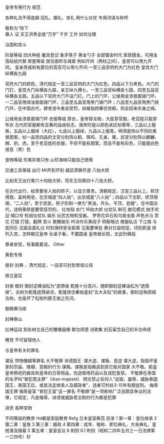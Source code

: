 皇帝专用行为 规范



各种礼法不得逾越
冠礼、婚礼、丧礼
用什么仪仗
专用词语与称呼

敬称为“陛下  
寡人 证
天王洪秀全是“万岁” 千岁
工作 如何治理

治国和宫斗



阶层等级  四大种姓
餐具登记
象牙筷子 
黄金勺子 
全部镀金时代
家居镀金，可用金箔贴纸代替
房屋等级 
居住面积与城堡
例如开间（两柱之间），皇宫可以用九开间，
皇亲贵戚和有爵位的高官可以用七开间
一至三品官府的大门为红色
皇宫大门纵横各九路


官府大门的颜色，清代规定一至三品官府的大门为红色，四品以下为黑色。大门的门钉，皇宫大门纵横各九路，亲王纵九横七，一至三品官纵横各七路，四至五品官纵横各五路。五品以下官府大门不设门钉。门上的门环，公侯用金漆兽面锡门环，一二品官用绿油兽面锡门环，三品至五品官用黑门锡门环；六品至九品官用黑门铁门环。在中国古代，建舍违令者会受罚，如被指控摹仿宫殿，则会招来杀身之祸。

公侯用金漆兽面锡门环
衣服等级 
穿衣，皇帝穿龙袍，大臣穿官服，老百姓只能穿布衣
古代的官服都有显著的品级标志。唐宋时是以颜色来区别尊卑，三品以上服紫，五品以上服绯（大红），七品以上服绿，九品以上服青。明清是饰以不同的禽兽图案，如一品至四品的文官分别饰以鹤、锦鸡、孔雀、雁，武官分别饰以麒麟、狮、豹、虎。至于老百姓的衣服，不但不能有图案，而且不能有彩色，只能服白色或皂（黑）色

食物等级
珍禽异兽只有 山珍海味只能自己使用

交通工具等级 出行
Mt开到开到
威武肃静开道  八抬大轿

比如天王出行乘六十四抬大轿，而东王则乘四十八抬大轿。

在古代出行，权贵要坐人抬的轿子，以显示尊贵。清朝规定，汉官三品以上，轿顶用银，盖帏用皂，在京城是“四人抬”，出京城是“八人抬”；四品以下文职，轿顶用锡，“二人抬”。至于庶民，轿子形制一律为“黑油，齐头，平顶，皂幔”。在中国古代，违例乘轿是要受惩罚的。
红地毯 水门
16抬大娇
仪仗队  鲜花 献花模式
拍手欢迎 喊口号 检阅仪仗队
娱乐
玩赏古物和宝器。 罗奇花异石和鸟兽虫鱼
声色犬马 赏花 打猎
打猎，翻牌 宫斗
歌舞娱乐  吟诗作乐黄段子
明察暗访 微服私访 下江南 与民同乐
见面会面礼仪
时刻保持安全距离
见面要审批
奏对日益短促，顷刻即退
排列入宫，怎样朝见皇帝
长桌子看，不要圆桌
皇帝做长短，文武列俩段

尊者坐受，有事跪着说。
Other


黄色专用

册封  封典
，清代规定，一品官可封到曾祖父母

册立皇后

封侯 御封 御封这棵油松为”遮荫侯
乾隆十分高兴，随即御封这棵油松为”遮荫侯“。古树为乾隆遮荫纳凉，乾隆效仿秦始皇封“五大夫松”的故事，御封这株团城古树，也是开了松柏列爵王侯之先河。

御赐黄马褂

封禅泰山

灶神运动
到处树立自己的雕像画像
歌功颂德  诗歌集
刻石留念自己的丰功伟绩

睡觉
不可留宿他人

与皇帝有关的罪名

谋反
饰物僭越等罪名
大不敬罪
诽谤国王
.谋大逆、谋叛、恶逆
谋大逆。指毁坏皇家的宗庙、陵寝、宫殿的行为
谋叛。谋叛是指叛逃到其它敌对国家
大不敬。偷盗皇帝祭祀的器具和皇帝的日常用品，伪造御用药品以及误犯食禁。
不敬罪在泰国的名字叫“冒犯君主罪”（lèse-majesté）
明文禁止任何人“诋毁、羞辱、威胁泰国国王、泰国王后、或其法定继承人及摄政者”，违者可判处3-15年有期徒刑。
侮辱国王罪 侮辱皇室
“冒犯王室”这一罪名
不敬罪”是一项影响广泛且颇具争议的法律，它规定，凡是侮辱、诽谤或威胁君主制的行为都是犯罪

进贡
各种宝物

不同等级的教育
Hd都是家庭教育
Refg
日本皇室典范
目录
1 第一章：皇位继承
2 第二章：皇族
3 第三章：摄政
4 第四章：成年、敬称、即位典礼、大丧典礼、皇统谱及陵墓
5 第五章：皇室会议
6 附则 
6.1 附则（昭和二四年五月三一日法律第一三四号）抄

